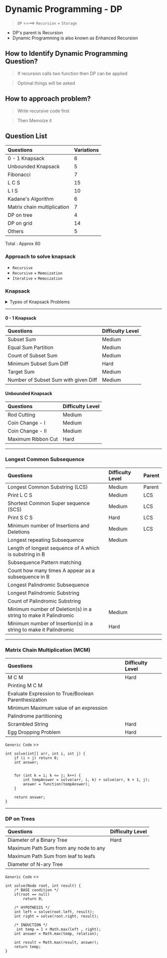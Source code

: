 # Dynamic Programming - DP #

> `DP` ====> `Recursion` + `Storage`

* DP's parent is Recursion
* Dynamic Programming is also known as Enhanced Recursion

## How to Identify Dynamic Programming Question? ##

> If recursion calls two function then DP can be applied

> Optimal things will be asked

## How to approach problem? ##

> Write recursive code first

> Then Memoize it

## Question List ##

| Questions                   | Variations |
|:----------------------------|:-----------|
| 0 - 1 Knapsack              | 6          |
| Unbounded Knapsack          | 5          |
| Fibonacci                   | 7          |
| L C S                       | 15         |
| L I S                       | 10         |
| Kadane's Algorithm          | 6          |
| Matrix chain multiplication | 7          |
| DP on tree                  | 4          |
| DP on grid                  | 14         |
| Others                      | 5          |

Total : Approx 80

### Approach to solve knapsack ###

* `Recursive`
* `Recursive` + `Memoization`
* `Iterative` + `Memoization`

### Knapsack ###

<details>
    <summary>Types of Knapsack Problems</summary>
* *Fractional Knapsack (Greedy)*

* *0/1 Knapsack*

* *Unbounded Knapsack*
</details>

<hr/>

#### 0 - 1 Knapsack ####
| Questions                            | Difficulty Level |
|:-------------------------------------|:-----------------|
| Subset Sum                           | Medium           |
| Equal Sum Partition                  | Medium           |
| Count of Subset Sum                  | Medium           |
| Minimum Subset Sum Diff              | Hard             |
| Target Sum                           | Medium           |
| Number of Subset Sum with given Diff | Medium           |

#### Unbounded Knapsack ####
| Questions                            | Difficulty Level |
|:-------------------------------------|:-----------------|
| Rod Cutting                          | Medium           |
| Coin Change - I                      | Medium           |
| Coin Change - II                     | Medium           |
| Maximum Ribbon Cut                   | Hard             |

<hr/>

### Longest Common Subsequence ### 

| Questions                                                         | Difficulty Level | Parent |
|:------------------------------------------------------------------|:-----------------|:-------|
| Longest Common Substring (LCS)                                    | Medium           | Parent |
| Print L C S                                                       | Medium           | LCS    |
| Shortest Common Super sequence (SCS)                              | Medium           | LCS    |
| Print S C S                                                       | Hard             | LCS    |
| Minimum number of Insertions and Deletions                        | Medium           | LCS    |
| Longest repeating Subsequence                                     | Medium           |        |
| Length of longest sequence of A which is substring in B           |                  |        |
| Subsequence Pattern matching                                      |                  |        |
| Count how many times A appear as a subsequence in B               |                  |        |
| Longest Palindromic Subsequence                                   |                  |        |
| Longest Palindromic Substring                                     |                  |        |
| Count of Palindromic Substring                                    |                  |        |
| Minimum number of Deletion(s) in a string to make it Palindromic  | Medium           |        |
| Minimum number of Insertion(s) in a string to make it Palindromic | Hard             |        |

<hr/>

### Matrix Chain Multiplication (MCM) ###
| Questions                                            | Difficulty Level |
|:-----------------------------------------------------|:-----------------|
| M C M                                                | Hard             |
| Printing M C M                                       |                  |
| Evaluate Expression to True/Boolean Parenthesization |                  |
| Minimum Maximum value of an expression               |                  |
| Palindrome partitioning                              |                  |
| Scrambled String                                     | Hard             |
| Egg Dropping Problem                                 | Hard             |

`Generic Code` >>
```
int solve(int[] arr, int i, int j) {
    if (i > j) return 0;
    int answer;


    for (int k = i; k <= j; k++) {
        int tempAnswer = solve(arr, i, k) + solve(arr, k + 1, j);
        answer = function(tempAnswer);
    }

    return answer;
}
```

<hr/>

### DP on Trees ###
| Questions                             | Difficulty Level |
|:--------------------------------------|:-----------------|
| Diameter of a Binary Tree             | Hard             |
| Maximum Path Sum from any node to any |                  |
| Maximum Path Sum from leaf to leafs   |                  |
| Diameter of N-ary Tree                |                  |

`Generic Code` >>
```
int solve(Node root, int result) {
    /* BASE condition */
    if(root == null) 
        return 0;
    
    /* HYPOTHESIS */
    int left = solve(root.left, result);
    int right = solve(root.right, result);
    
    /* INDUCTION */
     int temp = 1 + Math.max(left , right);
    int answer = Math.max(temp, relation);
    
    int result = Math.max(result, answer);
    return temp;
}
```

